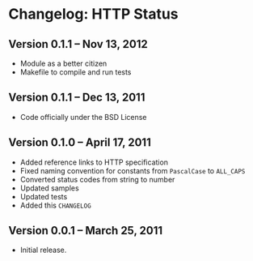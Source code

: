 # Changelog: HTTP Status

## Version 0.1.1 – Nov 13, 2012

-   Module as a better citizen
-   Makefile to compile and run tests

## Version 0.1.1 – Dec 13, 2011

-   Code officially under the BSD License

## Version 0.1.0 – April 17, 2011

-   Added reference links to HTTP specification
-   Fixed naming convention for constants from `PascalCase` to `ALL_CAPS`
-   Converted status codes from string to number
-   Updated samples
-   Updated tests
-   Added this `CHANGELOG`

## Version 0.0.1 – March 25, 2011

-   Initial release.
